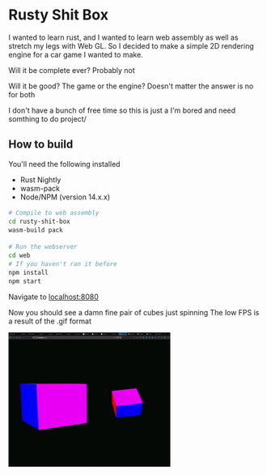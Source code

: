 # Rusty Shit Box
I wanted to learn rust, and I wanted to learn web assembly as well as stretch my legs with Web GL. 
So I decided to make a simple 2D rendering engine for a car game I wanted to make. 

Will it be complete ever? Probably not

Will it be good? The game or the engine? Doesn't matter the answer is no for both 

I don't have a bunch of free time so this is just a I'm bored and need somthing to do project/


## How to build
You'll need the following installed
*   Rust Nightly
*   wasm-pack
*   Node/NPM (version 14.x.x)

```bash
# Compile to web assembly
cd rusty-shit-box
wasm-build pack

# Run the webserver
cd web
# If you haven't ran it before
npm install
npm start
```

Navigate to [localhost:8080](http://localhost:8080)

Now you should see a damn fine pair of cubes just spinning
The low FPS is a result of the .gif format

![Spining Cubes](readme/demo.gif)